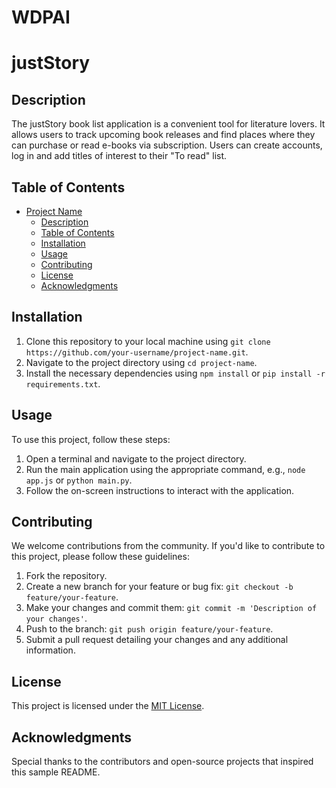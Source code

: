 # WDPAI
# justStory

## Description

The justStory book list application is a convenient tool for literature lovers.
It allows users to track upcoming book releases and find places where they can purchase or read e-books via subscription. Users can create accounts, log in and add titles of interest to their "To read" list.
​

## Table of Contents

- [Project Name](#project-name)
  - [Description](#description)
  - [Table of Contents](#table-of-contents)
  - [Installation](#installation)
  - [Usage](#usage)
  - [Contributing](#contributing)
  - [License](#license)
  - [Acknowledgments](#acknowledgments)

## Installation

1. Clone this repository to your local machine using `git clone https://github.com/your-username/project-name.git`.
2. Navigate to the project directory using `cd project-name`.
3. Install the necessary dependencies using `npm install` or `pip install -r requirements.txt`.

## Usage

To use this project, follow these steps:

1. Open a terminal and navigate to the project directory.
2. Run the main application using the appropriate command, e.g., `node app.js` or `python main.py`.
3. Follow the on-screen instructions to interact with the application.

## Contributing

We welcome contributions from the community. If you'd like to contribute to this project, please follow these guidelines:

1. Fork the repository.
2. Create a new branch for your feature or bug fix: `git checkout -b feature/your-feature`.
3. Make your changes and commit them: `git commit -m 'Description of your changes'`.
4. Push to the branch: `git push origin feature/your-feature`.
5. Submit a pull request detailing your changes and any additional information.

## License

This project is licensed under the [MIT License](LICENSE).

## Acknowledgments

Special thanks to the contributors and open-source projects that inspired this sample README.
